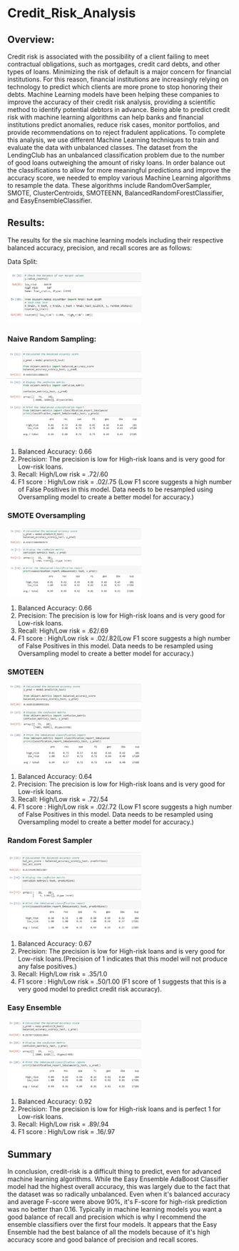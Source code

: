 # Credit_Risk_Analysis

## Overview: 
Credit risk is associated with the possibility of a client failing to meet contractual obligations, such as mortgages, credit card debts, and other types of loans.
Minimizing the risk of default is a major concern for financial institutions. For this reason, financial institutions are increasingly relying on technology to predict which clients are more prone to stop honoring their debts.
Machine Learning models have been helping these companies to improve the accuracy of their credit risk analysis, providing a scientific method to identify potential debtors in advance.
Being able to predict credit risk with machine learning algorithms can help banks and financial institutions predict anomalies, reduce risk cases, monitor portfolios, and provide recommendations on to reject fradulent applications.
To complete this analysis, we use different Machine Learning techniques to train and evaluate the data with unbalanced classes. 
The dataset from the LendingClub has an unbalanced classification problem due to the number of good loans outweighing the amount of risky loans. 
In order balance out the classifications to allow for more meaningful predictions and improve the accuracy score, we needed to employ various Machine Learning algorithms to resample the data. 
These algorithms include RandomOverSampler, SMOTE, ClusterCentroids, SMOTEENN, BalancedRandomForestClassifier, and EasyEnsembleClassifier.

## Results:
The results for the six machine learning models including their respective balanced accuracy, precision, and recall scores are as follows:

Data Split:

<img   src="https://github.com/patelnehap/Credit_Risk_Analysis/blob/main/Images/Data_Split.JPG"  alt="Data Split"  title="Data Split" style="display: inline-block; margin: 0 auto; max-width: 300px">

### Naive Random Sampling:

<img   src="https://github.com/patelnehap/Credit_Risk_Analysis/blob/main/Images/Naive%20Rndm%20Sampling.JPG"  alt="Naive Random Sampling"  title="Naive Random Sampling" style="display: inline-block; margin: 0 auto; max-width: 300px">

1. Balanced Accuracy: 0.66
2. Precision: The precision is low for High-risk loans and is very good for Low-risk loans.
3. Recall: High/Low risk = .72/.60
4. F1 score : High/Low risk = .02/.75 (Low F1 score suggests a high number of False Positives in this model. Data needs to be resampled using Oversampling model to create a better model for accuracy.)

### SMOTE Oversampling

<img   src="https://github.com/patelnehap/Credit_Risk_Analysis/blob/main/Images/SMOTE.JPG"  alt="SMOTE"  title="SMOTE" style="display: inline-block; margin: 0 auto; max-width: 300px">

1. Balanced Accuracy: 0.66
2. Precision: The precision is low for High-risk loans and is very good for Low-risk loans.
3. Recall: High/Low risk = .62/.69
4. F1 score : High/Low risk = .02/.82(Low F1 score suggests a high number of False Positives in this model. Data needs to be resampled using Oversampling model to create a better model for accuracy.)

### SMOTEEN

<img   src="https://github.com/patelnehap/Credit_Risk_Analysis/blob/main/Images/SMOTEEN.JPG"  alt="SMOTEEN"  title="SMOTEEN" style="display: inline-block; margin: 0 auto; max-width: 300px">

1. Balanced Accuracy: 0.64
2. Precision: The precision is low for High-risk loans and is very good for Low-risk loans.
3. Recall: High/Low risk = .72/.54
4. F1 score : High/Low risk = .02/.72 (Low F1 score suggests a high number of False Positives in this model. Data needs to be resampled using Oversampling model to create a better model for accuracy.)

### Random Forest Sampler

<img   src="https://github.com/patelnehap/Credit_Risk_Analysis/blob/main/Images/RndmFrst.JPG"  alt="Random Forest Sampler"  title="Random Forest Sampler" style="display: inline-block; margin: 0 auto; max-width: 300px">

1. Balanced Accuracy: 0.67
2. Precision: The precision is low for High-risk loans and is very good for Low-risk loans.(Precision of 1 indicates that this model will not produce any false positives.)
3. Recall: High/Low risk = .35/1.0
4. F1 score : High/Low risk = .50/1.00 (F1 score of 1 suggests that this is a very good model to predict credit risk accuracy).


### Easy Ensemble

<img   src="https://github.com/patelnehap/Credit_Risk_Analysis/blob/main/Images/EasyEnsemble.JPG"  alt="Easy Ensemble"  title="Easy Ensemble" style="display: inline-block; margin: 0 auto; max-width: 300px">

1. Balanced Accuracy: 0.92
2. Precision: The precision is low for High-risk loans and is perfect 1 for Low-risk loans.
3. Recall: High/Low risk = .89/.94
4. F1 score : High/Low risk = .16/.97

## Summary

In conclusion, credit-risk is a difficult thing to predict, even for advanced machine learning algorithms. 
While the Easy Ensemble AdaBoost Classifier model had the highest overall accuracy, this was largely due to the fact that the dataset was so radically unbalanced. 
Even when it's balanced accuracy and average F-score were above 90%, it's F-score for high-risk prediction was no better than 0.16. Typically in machine learning models you want a good balance of recall and precision which is why I recommend the ensemble classifiers over the first four models. It appears that the Easy Ensemble had the best balance of all the models because of it's high accuracy score and good balance of precision and recall scores.

